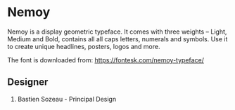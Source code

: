 # Nemoy

Nemoy is a display geometric typeface. It comes with three weights – Light,
Medium and Bold, contains all all caps letters, numerals and symbols. Use it to
create unique headlines, posters, logos and more.

The font is downloaded from:
https://fontesk.com/nemoy-typeface/




## Designer
1. Bastien Sozeau - Principal Design
